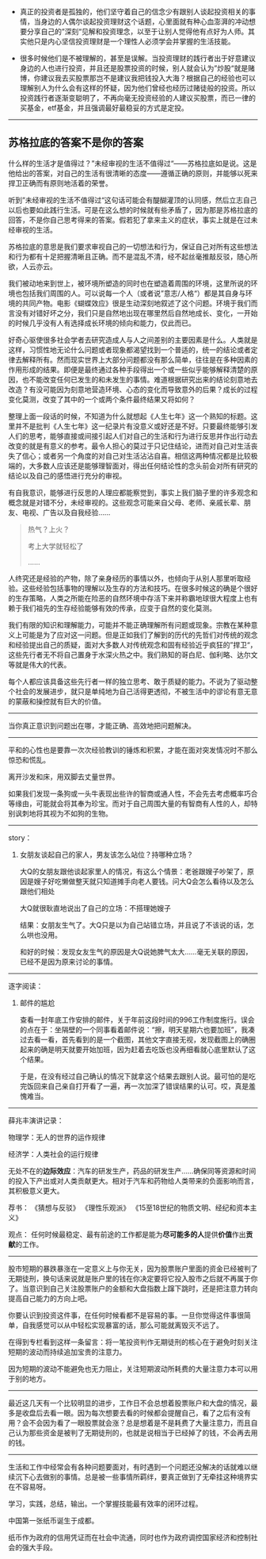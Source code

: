 - 真正的投资者是孤独的，他们坚守着自己的信念少有跟别人谈起投资相关的事情，当身边的人偶尔谈起投资理财这个话题，心里面就有种心血澎湃的冲动想要分享自己的”深刻“见解和投资理念，以至于让别人觉得他有点好为人师。其实他只是内心坚信投资理财是一个理性人必须学会并掌握的生活技能。

- 很多时候他们是不被理解的，甚至是误解。当投资理财的践行者出于好意建议身边的人也进行投资，并且还是股票投资的时候，别人就会认为”炒股“就是赌博，你建议我去买股票那岂不是建议我把钱投入大海？根据自己的经验也可以理解别人为什么会有这样的怀疑，因为他们曾经也经历过赌徒般的投资。所以投资践行者逐渐变聪明了，不再向毫无投资经验的人建议买股票，而已一律的买基金，etf基金，并且强调最好最稳妥的方式是定投。


---------

## 苏格拉底的答案不是你的答案


什么样的生活才是值得过？”未经审视的生活不值得过“——苏格拉底如是说。这是他给出的答案，对自己的生活有很清晰的态度——遵循正确的原则，并能够以死来捍卫正确而有原则地活着的荣誉。

听到”未经审视的生活不值得过“这句话可能会有醍醐灌顶的认同感，然后立志自己以后也要如此践行生活。可是在这么想的时候就有些矛盾了，因为那是苏格拉底的回答，不是你自己思考得来的答案。假若犯了拿来主义的症状，事实上就是在过未经审视的生活。

苏格拉底的意思是我们要求审视自己的一切想法和行为，保证自己对所有这些想法和行为都有十足把握清晰且正确。而不是混乱不清，经不起丝毫推敲反驳，随心所欲，人云亦云。

我们被动地来到世上，被环境所塑造的同时也在塑造着周围的环境，这里所说的环境也包括我们周围的人。可以说每一个人（或者说”意志/人格“）都是其自身与环境的共同产物。电影《蝴蝶效应》很是生动深刻地叙述了这个问题。环境于我们而言没有对错好坏之分，我们只是自然地出现在哪里然后自然地成长、变化，一开始的时候几乎没有人有选择成长环境的倾向和能力，仅此而已。

好奇心驱使很多社会学者去研究造成人与人之间差别的主要因素是什么。人类就是这样，习惯性地无论什么问题或者现象都渴望找到一个普适的，统一的结论或者定律去解释所有。然而现实世界上大部分问题都没有那么简单，往往是在多种因素的作用形成的结果。即便是最终通过各种手段得出一个或一些似乎能够解释清楚的原因，也不能改变任何已发生的和未发生的事情。难道根据研究出来的结论刻意地去改造？有没可能因为刻意地营造环境、心态的变化而导致意外的后果？成长的过程变化莫测，改变了其中的一个或两个条件最终结果又将如何？

整理上面一段话的时候，不知道为什么就想起《人生七年》这一个熟知的标题。这里并不是批判《人生七年》这一纪录片有没意义或好还是不好。只要最终能够引发人们的思考，能够直接或间接引起人们对自己的生活和行为进行反思并作出行动去改变的就是有意义的参考。最令人担心的莫过于只记住结论，进而对自己对生活丧失了信心；或者另一个角度的对自己对生活沾沾自喜。相信这两种情况都是比较极端的，大多数人应该还是能够理智面对，得出任何结论性的念头前会对所有研究的结论以及自己的感悟进行充分的审视。

有自我意识，能够进行反思的人理应都能察觉到，事实上我们脑子里的许多观念和概念就是对错不分，未经审视的。这些观念可能来自父母、老师、亲戚长辈、朋友、电视、广告以及自我经验……


> 热气？上火？
> 
> 考上大学就轻松了
> 
> ……

人终究还是经验的产物，除了亲身经历的事情以外，也倾向于从别人那里听取经验。这些经验包括事物的理解以及生存的方法和技巧。在很多时候这的确是个很好的生存策略，人类之所能在险恶的自然环境中存活下来并称霸地球很大程度上也有赖于我们祖先的生存经验能够有效的传承，应变于自然的变化莫测。

我们有限的知识和理解能力，可能并不能正确理解所有问题或现象。宗教在某种意义上可能是为了应对这一问题。但是正如我们了解到的历代的先哲们对传统的观念和经验提出自己的质疑，面对大多数人对传统观念和固有经验近乎疯狂的”捍卫“，这些先行者无不将自己置身于水深火热之中。我们熟知的哥白尼、伽利略、达尔文等就是伟大的代表。

每个人都应该具备这些先行者一样的独立思考、敢于质疑的能力。不说为了驱动整个社会的发展进步，就只是单纯地为自己活得更透彻，不被生活中的谬论有意无意的蒙蔽和操控就有巨大的价值。


---------

当你真正意识到问题出在哪，才能正确、高效地把问题解决。


-------------

平和的心性也是要靠一次次经验教训的锤炼和积累，才能在面对突发情况时不那么惊恐和慌乱。


离开沙发和床，用双脚去丈量世界。


如果我们发现一条狗或一头牛表现出些许的智商或通人性，不会先去考虑概率巧合等缘由，可能就会将其奉为珍宝。而对于自己周围大量的有智商有人性的人，却特别讽刺地将其视为不如狗的生物。

---------

story：

1. 女朋友谈起自己的家人，男友该怎么站位？持哪种立场？


    大Q的女朋友跟他谈起家里人的情况，有这么个情景：老爸跟嫂子吵架了，原因是嫂子好吃懒做整天就只知道摊手向老人要钱。问大Q会怎么看待以及怎么跟他们相处

    大Q就很耿直地说出了自己的立场：不搭理她嫂子

    结果：女朋友生气了。大Q只是以为自己站错立场，并且说了不该说的话，怎么哄也没用。

    和好的时候：发现女友生气的原因是大Q说她脾气太大……毫无关联的原因，已经不是因为原来讨论的事情。



--------

逐字阅读：

1. 邮件的尴尬

    查看一封年底工作安排的邮件，关于年前这段时间的996工作制度施行。误会的点在于：坐隔壁的一个同事看着邮件说：“擦，明天星期六也要加班”，我凑过去看一看，首先看到的是一个截图，其他文字直接无视，发现截图上的确圈起来的确是明天就要开始加班，因为赶着去吃饭也没再细看就心底里默认了这个结果。

    于是，在没有经过自己确认的情况下就拿这个结果去跟别人说。最可怕的是吃完饭回来自己亲自打开看了一遍，再一次加深了错误结果的认可。哎，真是羞愧难当。



----------

薛兆丰演讲记录：

物理学：无人的世界的运作规律

经济学：人类社会的运行规律

无处不在的**边际效应**：汽车的研发生产，药品的研发生产……确保同等资源和时间的投入下产出或对人类贡献更大。相对于汽车和药物给人类带来的负面影响而言，其积极意义更大。


荐书：
《猜想与反驳》
《理性乐观派》
《15至18世纪的物质文明、经纪和资本主义》

观点：
任何时候最稳定、最有前途的工作都是能为**尽可能多的人**提供**价值**作出**贡献**的工作。

--------------

股市短期的暴跌暴涨在一定意义上与你无关，因为股票账户里面的资金已经被判了无期徒刑，换句话来说就是账户里的钱在你决定要将它投入股市之后就不再属于你了。当意识到自己关注股票账户的金额和大盘指数上蹿下跳时，还是把注意力转向提高自己能力的方向上吧。

你要认识到投资这件事，在任何时候看都不是容易的事。一旦你觉得这件事很简单，自我感觉可以从中轻松实现暴富的话，那么可能就离毁灭不远了。

在得到专栏看到这样一条留言：将一笔投资判作无期徒刑的核心在于避免时刻关注短期的波动而持续追加宝贵的注意力。

因为短期的波动不能避免也无力阻止，关注短期波动所耗费的大量注意力本可以用于别的地方。


------------

最近这几天有一个比较明显的进步，工作日不会总想着股票账户和大盘的情况，最多是收盘后去看一眼。因为每次想要去看的时候都会提醒自己，看了之后有没有用？会不会因为看了一眼股票就会涨？总是想着是不是耗费了大量注意力，而且自己认为那些资金是被判了无期徒刑的，也就是说相当于已经掉了的钱，不会再去用的钱。


------

生活和工作中经常会有各种问题要面对，有时遇到一个问题还没解决的话就难以继续沉下心去做别的事情。总是被一些事情所羁绊，要真正做到了无牵挂这种境界实在不容易呀。


学习，实践，总结，输出。一个掌握技能最有效率的闭环过程。

中国第一张纸币诞生于成都。

纸币作为政府的信用凭证而在社会中流通，同时也作为政府调控国家经济和控制社会的强大手段。
